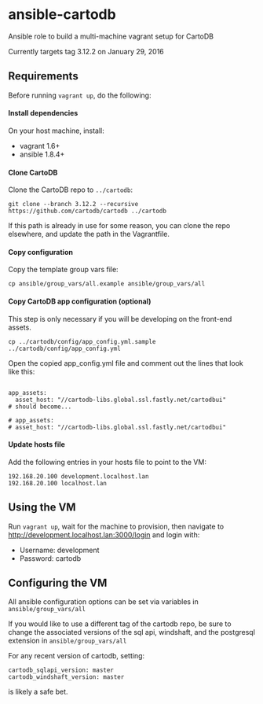 # ansible-cartodb
Ansible role to build a multi-machine vagrant setup for CartoDB

Currently targets tag 3.12.2 on January 29, 2016

## Requirements

Before running `vagrant up`, do the following:


#### Install dependencies

On your host machine, install:
  - vagrant 1.6+
  - ansible 1.8.4+


#### Clone CartoDB

Clone the CartoDB repo to `../cartodb`:
```
git clone --branch 3.12.2 --recursive https://github.com/cartodb/cartodb ../cartodb
```
If this path is already in use for some reason, you can clone the repo elsewhere,
and update the path in the Vagrantfile.

#### Copy configuration

Copy the template group vars file:
```
cp ansible/group_vars/all.example ansible/group_vars/all
```

#### Copy CartoDB app configuration (optional)

This step is only necessary if you will be developing on the front-end assets.
```
cp ../cartodb/config/app_config.yml.sample ../cartodb/config/app_config.yml
```
Open the copied app_config.yml file and comment out the lines that look like this:
```

app_assets:
  asset_host: "//cartodb-libs.global.ssl.fastly.net/cartodbui"
# should become...

# app_assets:
# asset_host: "//cartodb-libs.global.ssl.fastly.net/cartodbui"

```

#### Update hosts file

Add the following entries in your hosts file to point to the VM:
```
192.168.20.100 development.localhost.lan
192.168.20.100 localhost.lan
```

## Using the VM

Run `vagrant up`, wait for the machine to provision, then navigate to http://development.localhost.lan:3000/login
and login with:
 - Username: development
 - Password: cartodb


## Configuring the VM

All ansible configuration options can be set via variables in `ansible/group_vars/all`

If you would like to use a different tag of the cartodb repo, be sure to change the associated
versions of the sql api, windshaft, and the postgresql extension in `ansible/group_vars/all`

For any recent version of cartodb, setting:
```
cartodb_sqlapi_version: master
cartodb_windshaft_version: master
```
is likely a safe bet.
